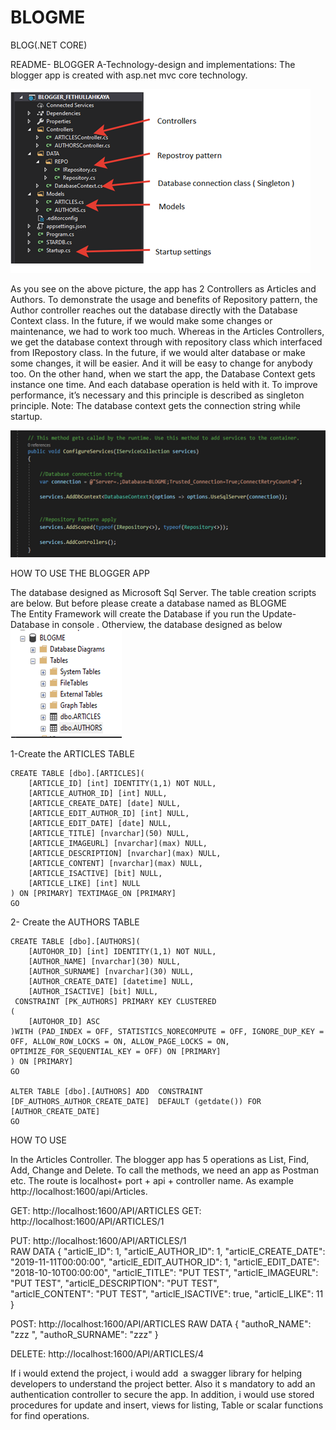 # BLOGME
BLOG(.NET CORE)



README- BLOGGER
A-Technology-design and implementations:
The blogger app is created with asp.net mvc core technology.  

![Image of 1](https://github.com/fkbeys/BLOGME/blob/master/BLOGGER_FETHULLAHKAYA/IMG/1.png?raw=true)

As you see on the above picture, the app has 2 Controllers as Articles and Authors. To demonstrate the usage and benefits of Repository pattern, the Author controller reaches out the database directly with the Database Context class.  In the future, if we would make some changes or maintenance, we had to work too much. Whereas in the Articles Controllers, we get the database context through with repository class which interfaced from IRepostory class. In the future, if we would alter database or make some changes, it will be easier. And it will be easy to change for anybody too.
	On the other hand, when we start the app, the Database Context gets instance one time. And each database operation is held with it. To improve performance, it’s necessary and this principle is described as singleton principle.
Note: The database context gets the connection string while startup. 
 
 ![Image of 2](https://github.com/fkbeys/BLOGME/blob/master/BLOGGER_FETHULLAHKAYA/IMG/2.png?raw=true)

HOW TO USE THE BLOGGER APP


The database designed as Microsoft Sql Server. The table creation scripts are below. But before please create a database named as BLOGME  
The Entity Framework will create the Database if you run the Update-Database in console .
Otherview, the database designed as below
 ![Image of 3](https://github.com/fkbeys/BLOGME/blob/master/BLOGGER_FETHULLAHKAYA/IMG/3.png?raw=true)


1-Create the ARTICLES TABLE
```
CREATE TABLE [dbo].[ARTICLES](
	[ARTICLE_ID] [int] IDENTITY(1,1) NOT NULL,
	[ARTICLE_AUTHOR_ID] [int] NULL,
	[ARTICLE_CREATE_DATE] [date] NULL,
	[ARTICLE_EDIT_AUTHOR_ID] [int] NULL,
	[ARTICLE_EDIT_DATE] [date] NULL,
	[ARTICLE_TITLE] [nvarchar](50) NULL,
	[ARTICLE_IMAGEURL] [nvarchar](max) NULL,
	[ARTICLE_DESCRIPTION] [nvarchar](max) NULL,
	[ARTICLE_CONTENT] [nvarchar](max) NULL,
	[ARTICLE_ISACTIVE] [bit] NULL,
	[ARTICLE_LIKE] [int] NULL
) ON [PRIMARY] TEXTIMAGE_ON [PRIMARY]
GO
```
2- Create the AUTHORS TABLE

```
CREATE TABLE [dbo].[AUTHORS](
	[AUTOHOR_ID] [int] IDENTITY(1,1) NOT NULL,
	[AUTHOR_NAME] [nvarchar](30) NULL,
	[AUTHOR_SURNAME] [nvarchar](30) NULL,
	[AUTHOR_CREATE_DATE] [datetime] NULL,
	[AUTHOR_ISACTIVE] [bit] NULL,
 CONSTRAINT [PK_AUTHORS] PRIMARY KEY CLUSTERED 
(
	[AUTOHOR_ID] ASC
)WITH (PAD_INDEX = OFF, STATISTICS_NORECOMPUTE = OFF, IGNORE_DUP_KEY = OFF, ALLOW_ROW_LOCKS = ON, ALLOW_PAGE_LOCKS = ON, OPTIMIZE_FOR_SEQUENTIAL_KEY = OFF) ON [PRIMARY]
) ON [PRIMARY]
GO

ALTER TABLE [dbo].[AUTHORS] ADD  CONSTRAINT [DF_AUTHORS_AUTHOR_CREATE_DATE]  DEFAULT (getdate()) FOR [AUTHOR_CREATE_DATE]
GO
```
HOW TO USE

In the Articles Controller. The blogger app has 5 operations as List, Find, Add, Change and Delete.  To call the methods, we need an app as Postman etc.  The route is localhost+ port + api + controller name. As example http://localhost:1600/api/Articles. 

GET: http://localhost:1600/API/ARTICLES
GET: http://localhost:1600/API/ARTICLES/1

PUT: http://localhost:1600/API/ARTICLES/1    
RAW DATA 
{
    "articlE_ID": 1,    "articlE_AUTHOR_ID": 1,     "articlE_CREATE_DATE": "2019-11-11T00:00:00",
    "articlE_EDIT_AUTHOR_ID": 1,    "articlE_EDIT_DATE": "2018-10-10T00:00:00",
    "articlE_TITLE": "PUT TEST",    "articlE_IMAGEURL": "PUT TEST",    "articlE_DESCRIPTION": "PUT TEST",    
    "articlE_CONTENT": "PUT TEST",    "articlE_ISACTIVE": true,    "articlE_LIKE": 11
}

POST: http://localhost:1600/API/ARTICLES
RAW DATA 
{    "authoR_NAME": "zzz ",    "authoR_SURNAME": "zzz"   }

DELETE: http://localhost:1600/API/ARTICLES/4 




If i would extend the project, i would add  a swagger library for helping developers to understand the project better. 
Also it s mandatory to add an authentication controller to secure the app.
In addition, i would use stored procedures for update and insert, views for listing, Table or scalar functions for find operations.
